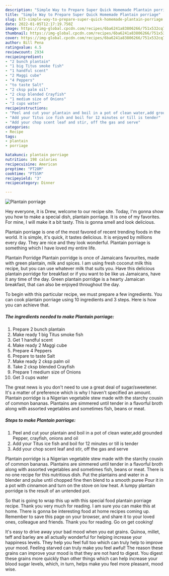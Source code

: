 ```yaml
---
description: "Simple Way to Prepare Super Quick Homemade Plantain porriage"
title: "Simple Way to Prepare Super Quick Homemade Plantain porriage"
slug: 673-simple-way-to-prepare-super-quick-homemade-plantain-porriage
date: 2022-01-05T12:17:19.750Z
image: https://img-global.cpcdn.com/recipes/6ba6241a83806266/751x532cq70/plantain-porriage-recipe-main-photo.jpg
thumbnail: https://img-global.cpcdn.com/recipes/6ba6241a83806266/751x532cq70/plantain-porriage-recipe-main-photo.jpg
cover: https://img-global.cpcdn.com/recipes/6ba6241a83806266/751x532cq70/plantain-porriage-recipe-main-photo.jpg
author: Bill Pena
ratingvalue: 4.5
reviewcount: 2934
recipeingredient:
- "2 bunch plantain"
- "1 big Titus smoke fish"
- "1 handful scent"
- "2 Maggi cube"
- "4 Peppers"
- "to taste Salt"
- "2 cksp palm oil"
- "2 cksp blended Crayfish"
- "1 medium size of Onions"
- "3 cups water"
recipeinstructions:
- "Peel and cut your plantain and boil in a pot of clean water,add grounded Pepper, crayfish, onions and oil"
- "Add your Titus ice fish and boil for 12 minutes or till is tender"
- "Add your chop scent leaf and stir, off the gas and serve"
categories:
- Recipe
tags:
- plantain
- porriage

katakunci: plantain porriage 
nutrition: 198 calories
recipecuisine: American
preptime: "PT28M"
cooktime: "PT55M"
recipeyield: "3"
recipecategory: Dinner

---
```



![Plantain porriage](https://img-global.cpcdn.com/recipes/6ba6241a83806266/751x532cq70/plantain-porriage-recipe-main-photo.jpg)

Hey everyone, it is Drew, welcome to our recipe site. Today, I'm gonna show you how to make a special dish, plantain porriage. It is one of my favorites. For mine, I will make it a bit tasty. This is gonna smell and look delicious.

Plantain porriage is one of the most favored of recent trending foods in the world. It is simple, it's quick, it tastes delicious. It is enjoyed by millions every day. They are nice and they look wonderful. Plantain porriage is something which I have loved my entire life.

Plantain Porridge Plantain porridge is once of Jamaicans favourites, made with green plantain, milk and spices. I am using fresh coconut milk this recipe, but you can use whatever milk that suits you. Have this delicious plantain porridge for breakfast or if you want to be like us Jamaicans, have it any time of the day. Green plantain porridge is a hearty Jamaican breakfast, that can also be enjoyed throughout the day.


To begin with this particular recipe, we must prepare a few ingredients. You can cook plantain porriage using 10 ingredients and 3 steps. Here is how you can achieve that.

<!--inarticleads1-->

##### The ingredients needed to make Plantain porriage:

1. Prepare 2 bunch plantain
1. Make ready 1 big Titus smoke fish
1. Get 1 handful scent
1. Make ready 2 Maggi cube
1. Prepare 4 Peppers
1. Prepare to taste Salt
1. Make ready 2 cksp palm oil
1. Take 2 cksp blended Crayfish
1. Prepare 1 medium size of Onions
1. Get 3 cups water


The great news is you don&#39;t need to use a great deal of sugar/sweetener. It&#39;s a matter of preference which is why I haven&#39;t specified an amount. Plantain porridge is a Nigerian vegetable stew made with the starchy cousin of common bananas. Plantains are simmered until tender in a flavorful broth along with assorted vegetables and sometimes fish, beans or meat. 

<!--inarticleads2-->

##### Steps to make Plantain porriage:

1. Peel and cut your plantain and boil in a pot of clean water,add grounded Pepper, crayfish, onions and oil
1. Add your Titus ice fish and boil for 12 minutes or till is tender
1. Add your chop scent leaf and stir, off the gas and serve


Plantain porridge is a Nigerian vegetable stew made with the starchy cousin of common bananas. Plantains are simmered until tender in a flavorful broth along with assorted vegetables and sometimes fish, beans or meat. There is no one recipe for this nutritious dish. Put the plantains and water in a blender and pulse until chopped fine then blend to a smooth puree Pour it in a pot with cinnamon and turn on the stove on low heat. A lumpy plantain porridge is the result of an untended pot. 

So that is going to wrap this up with this special food plantain porriage recipe. Thank you very much for reading. I am sure you can make this at home. There is gonna be interesting food at home recipes coming up. Remember to save this page on your browser, and share it to your loved ones, colleague and friends. Thank you for reading. Go on get cooking!

It's easy to drive away your bad mood when you eat grains. Quinoa, millet, teff and barley are all actually wonderful for helping increase your happiness levels. They help you feel full too which can truly help to improve your mood. Feeling starved can truly make you feel awful! The reason these grains can improve your mood is that they are not hard to digest. You digest these grains more quickly than other things which can help increase your blood sugar levels, which, in turn, helps make you feel more pleasant, mood wise.
